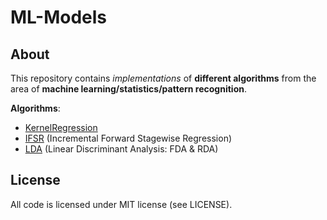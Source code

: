 # ML-Models

## About
This repository contains *implementations* of **different algorithms** from the area of
**machine learning/statistics/pattern recognition**.

**Algorithms**:
 - [KernelRegression](https://github.com/andreArtelt/ml-models/tree/master/kernelRegression)
 - [IFSR](https://github.com/andreArtelt/ml-models/tree/master/ifsr) (Incremental Forward Stagewise Regression)
 - [LDA](https://github.com/andreArtelt/ml-models/tree/master/lda) (Linear Discriminant Analysis: FDA & RDA)

## License
All code is licensed under MIT license (see LICENSE).
